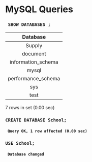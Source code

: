 # MySQL Queries

### ``` SHOW DATABASES ;```


| Database           |
|:------------------:|
| Supply             |
| document           |
| information_schema |
| mysql              |
| performance_schema |
| sys                |
| test               |

7 rows in set (0.00 sec)

### ``` CREATE DATABASE School; ```

#### ``` Query OK, 1 row affected (0.00 sec)```

### ``` USE School; ```

#### ``` Database changed```



